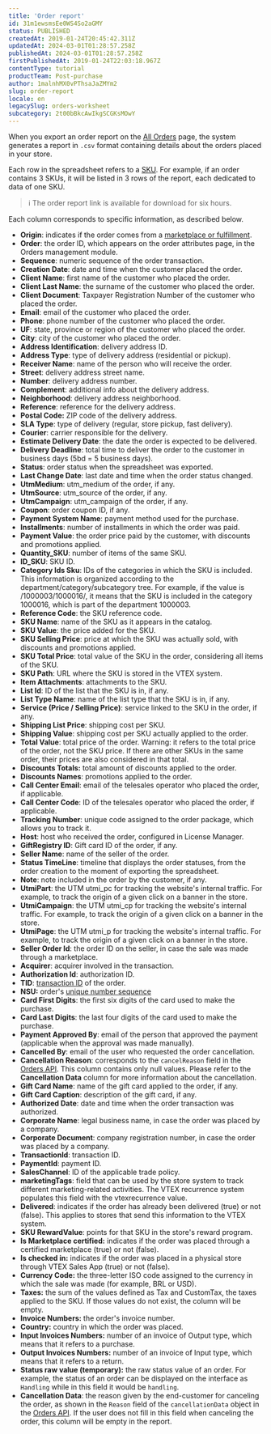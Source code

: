 ```yaml
---
title: 'Order report'
id: 31m1ewsmsEe0WS4So2aGMY
status: PUBLISHED
createdAt: 2019-01-24T20:45:42.311Z
updatedAt: 2024-03-01T01:28:57.258Z
publishedAt: 2024-03-01T01:28:57.258Z
firstPublishedAt: 2019-01-24T22:03:18.967Z
contentType: tutorial
productTeam: Post-purchase
author: 1malnhMX0vPThsaJaZMYm2
slug: order-report
locale: en
legacySlug: orders-worksheet
subcategory: 2t00bBkcAwIkgSCGKsMOwY
---
```


When you export an order report on the [All Orders](https://help.vtex.com/en/tutorial/todos-os-pedidos--2QTduKHAJMFIZ3BAsi6Pi) page, the system generates a report in `.csv` format containing details about the orders placed in your store.

Each row in the spreadsheet refers to a [SKU](https://help.vtex.com/en/tutorial/o-que-e-um-sku--1K75s4RXAQyOuGUYKMM68u). For example, if an order contains 3 SKUs, it will be listed in 3 rows of the report, each dedicated to data of one SKU.

>ℹ️ The order report link is available for download for six hours.

Each column corresponds to specific information, as described below.

*    **Origin**: indicates if the order comes from a [marketplace or fulfillment](https://help.vtex.com/en/tutorial/estrategias-de-marketplace-na-vtex--tutorials_402).
*    **Order**: the order ID, which appears on the order attributes page, in the Orders management module.
*    **Sequence**: numeric sequence of the order transaction.
*    **Creation Date**: date and time when the customer placed the order.
*    **Client Name**: first name of the customer who placed the order.
*    **Client Last Name**: the surname of the customer who placed the order.
*    **Client Document**: Taxpayer Registration Number of the customer who placed the order.
*    **Email**: email of the customer who placed the order.
*    **Phone**: phone number of the customer who placed the order.
*    **UF**: state, province or region of the customer who placed the order.
*    **City**: city of the customer who placed the order.
*    **Address Identification**: delivery address ID.
*    **Address Type**: type of delivery address (residential or pickup).
*    **Receiver Name**: name of the person who will receive the order.
*    **Street**: delivery address street name. 
*   **Number**: delivery address number.
*   **Complement**: additional info about the delivery address.
*   **Neighborhood**: delivery address neighborhood.
*   **Reference**: reference for the delivery address.
*    **Postal Code:** ZIP code of the delivery address.
*   **SLA Type**: type of delivery (regular, store pickup, fast delivery).
*    **Courier**: carrier responsible for the delivery.
*    **Estimate Delivery Date**: the date the order is expected to be delivered.
*    **Delivery Deadline**: total time to deliver the order to the customer in business days (5bd = 5 business days).
*    **Status**: order status when the spreadsheet was exported.
*    **Last Change Date**: last date and time when the order status changed.
*    **UtmMedium**: utm_medium of the order, if any.
*    **UtmSource**: utm_source of the order, if any.
*    **UtmCampaign**: utm_campaign of the order, if any.
*    **Coupon**: order coupon ID, if any.
*    **Payment System Name**: payment method used for the purchase.
*    **Installments**: number of installments in which the order was paid.
*    **Payment Value**: the order price paid by the customer, with discounts and promotions applied.
*    **Quantity_SKU**: number of items of the same SKU.
*    **ID_SKU**: SKU ID.
*    **Category Ids Sku**: IDs of the categories in which the SKU is included. This information is organized according to the department/category/subcategory tree. For example, if the value is /1000003/1000016/, it means that the SKU is included in the category 1000016, which is part of the department 1000003.
*    **Reference Code**: the SKU reference code.
*    **SKU Name**: name of the SKU as it appears in the catalog.
*    **SKU Value**: the price added for the SKU.
*    **SKU Selling Price**: price at which the SKU was actually sold, with discounts and promotions applied.
*    **SKU Total Price**: total value of the SKU in the order, considering all items of the SKU.
*    **SKU Path**: URL where the SKU is stored in the VTEX system.
*    **Item Attachments**: attachments to the SKU.
*    **List Id**: ID of the list that the SKU is in, if any.
*    **List Type Name**: name of the list type that the SKU is in, if any.
*    **Service (Price / Selling Price)**: service linked to the SKU in the order, if any.
*    **Shipping List Price**: shipping cost per SKU.
*    **Shipping Value**: shipping cost per SKU actually applied to the order.
*    **Total Value**: total price of the order. Warning: it refers to the total price of the order, not the SKU price. If there are other SKUs in the same order, their prices are also considered in that total.
*    **Discounts Totals:** total amount of discounts applied to the order.
*    **Discounts Names**: promotions applied to the order.
*    **Call Center Email**: email of the telesales operator who placed the order, if applicable.
*    **Call Center Code**: ID of the telesales operator who placed the order, if applicable.
*    **Tracking Number**: unique code assigned to the order package, which allows you to track it.
*    **Host**: host who received the order, configured in License Manager.
*    **GiftRegistry ID**: Gift card ID of the order, if any.
*    **Seller Name**: name of the seller of the order.
*    **Status TimeLine**: timeline that displays the order statuses, from the order creation to the moment of exporting the spreadsheet.
*    **Note**: note included in the order by the customer, if any.
*    **UtmiPart**: the UTM utmi_pc for tracking the website's internal traffic. For example, to track the origin of a given click on a banner in the store.
*    **UtmiCampaign**: the UTM utmi_cp for tracking the website's internal traffic. For example, to track the origin of a given click on a banner in the store.
*    **UtmiPage**: the UTM utmi_p for tracking the website's internal traffic. For example, to track the origin of a given click on a banner in the store.
*    **Seller Order Id**: the order ID on the seller, in case the sale was made through a marketplace.
*   **Acquirer**: acquirer involved in the transaction.
*   **Authorization Id**: authorization ID.
*    **TID**: [transaction ID](https://app.contentful.com/en/faq/como-achar-nsu-e-tid-do-pedido) of the order.
*    **NSU:** order's [unique number sequence](https://app.contentful.com/en/faq/como-achar-nsu-e-tid-do-pedido)
*    **Card First Digits**: the first six digits of the card used to make the purchase.
*    **Card Last Digits**: the last four digits of the card used to make the purchase.
*    **Payment Approved By**: email of the person that approved the payment (applicable when the approval was made manually).
*    **Cancelled By**: email of the user who requested the order cancellation.
*    **Cancellation Reason**: corresponds to the `cancelReason` field in the [Orders API](https://developers.vtex.com/docs/api-reference/orders-api#post-/api/oms/pvt/orders/-orderId-/cancel). This column contains only null values. Please refer to the **Cancellation Data** column for more information about the cancellation.
*    **Gift Card Name**: name of the gift card applied to the order, if any.
*    **Gift Card Caption**: description of the gift card, if any.
*    **Authorized Date**: date and time when the order transaction was authorized.
*    **Corporate Name**: legal business name, in case the order was placed by a company.
*    **Corporate Document**: company registration number, in case the order was placed by a company.
*    **TransactionId**: transaction ID.
*    **PaymentId**: payment ID.
*    **SalesChannel**: ID of the applicable trade policy.
*    **marketingTags**: field that can be used by the store system to track different marketing-related activities. The VTEX recurrence system populates this field with the vtexrecurrence value.
*    **Delivered**: indicates if the order has already been delivered (true) or not (false). This applies to stores that send this information to the VTEX system.
*    **SKU RewardValue**: points for that SKU in the store's reward program.
*    **Is Marketplace certified:** indicates if the order was placed through a certified marketplace (true) or not (false).
*    **Is checked in:** indicates if the order was placed in a physical store through VTEX Sales App (true) or not (false).
*    **Currency Code:** the three-letter ISO code assigned to the currency in which the sale was made (for example, BRL or USD).
*    **Taxes:** the sum of the values defined as Tax and CustomTax, the taxes applied to the SKU. If those values do not exist, the column will be empty.
*    **Invoice Numbers:** the order's invoice number.
*    **Country:** country in which the order was placed.
*    **Input Invoices Numbers:** number of an invoice of Output type, which means that it refers to a purchase.
*    **Output Invoices Numbers:** number of an invoice of Input type, which means that it refers to a return.
*    **Status raw value (temporary):** the raw status value of an order. For example, the status of an order can be displayed on the interface as `Handling` while in this field it would be `handling`.
*   **Cancellation Data**: the reason given by the end-customer for canceling the order, as shown in the `Reason` field of the `cancellationData` object in the [Orders API](https://developers.vtex.com/docs/api-reference/orders-api#post-/api/oms/pvt/orders/-orderId-/cancel). If the user does not fill in this field when canceling the order, this column will be empty in the report.
